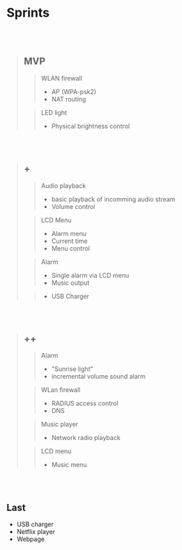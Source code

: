 # Sprints
<br><br>

> ## MVP
>> WLAN firewall
>> - AP (WPA-psk2)
>> - NAT routing
>
>> LED light
>> - Physical brightness control

<br><br>

> ## +
>> Audio playback
>> - basic playback of incomming audio stream
>> - Volume control
> 
>> LCD Menu
>> - Alarm menu
>> - Current time
>> - Menu control
> 
>> Alarm
>> - Single alarm via LCD menu
>> - Music output
> 
>> - USB Charger

<br><br>

> ## ++ 
>> Alarm
>> - "Sunrise light"
>> - incremental volume sound alarm
>
>> WLan firewall
>> - RADIUS access control
>> - DNS
>
>> Music player
>> - Network radio playback
>
>> LCD menu
>> - Music menu

<br><br>

## Last
- USB charger
- Netflix player
- Webpage

